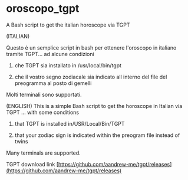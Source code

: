 # oroscopo_tgpt
A Bash script to get the italian horoscope via TGPT

(ITALIAN)

Questo è un semplice script in bash per ottenere l'oroscopo in italiano tramite TGPT... ad alcune condizioni

1) che TGPT sia installato in /usr/local/bin/tgpt

2) che il vostro segno zodiacale sia indicato all interno del file del preogramma al posto di gemelli

Molti terminali sono supportati.

(ENGLISH)
This is a simple Bash script to get the horoscope in Italian via TGPT ... with some conditions

1) that TGPT is installed in/USR/Local/Bin/TGPT

2) that your zodiac sign is indicated within the preogram file instead of twins

Many terminals are supported.

TGPT download link [https://github.com/aandrew-me/tgpt/releases](https://github.com/aandrew-me/tgpt/releases)



